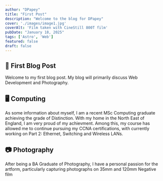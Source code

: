 ```yaml
---
author: "DPapey"
title: "First Post"
description: "Welcome to the blog for DPapey"
cover: './images/image1.jpg'
coverAlt: 'Film taken with CineStill 800T film'
pubDate: "January 18, 2025"
tags: ['Astro', 'Web']
featured: false
draft: false
---
```


## 🚀 First Blog Post

Welcome to my first blog post. My blog will primarily discuss Web Development
and Photography.

## 🖥️ Computing

As some information about myself, I am a recent MSc Computing graduate achieving
the grade of Distinction. With my home in the North East of England, I am very
proud of my achievment. Among this, my course has allowed me to continue pursuing
my CCNA certifications, with currently working on Part 2: Ethernet, Switching
and Wireless LANs.

## 📷 Photography

After being a BA Graduate of Photography, I have a personal passion
for the artform, particularly capturing photographs on 35mm and 120mm Negative film

